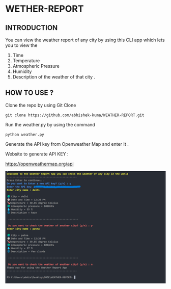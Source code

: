 # WETHER-REPORT

## INTRODUCTION

You can view the weather report of any city by using this CLI app which lets you to view the

1. Time
2. Temperature
3. Atmospheric Pressure
4. Humidity
5. Description of the weather of that city .


## HOW TO USE ?

Clone the repo by using Git Clone 

```python-repl
git clone https://github.com/abhishek-kuma/WEATHER-REPORT.git
```

Run the weather.py by using the command

```python-repl
python weather.py
```

Generate the API key from Openweather Map and enter It .

Website to generate API KEY :

https://openweathermap.org/api

![1685861438101](image/README/1685861438101.png)
